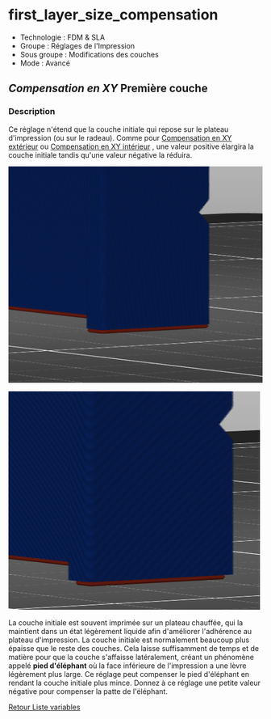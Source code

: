 # first_layer_size_compensation

* Technologie : FDM & SLA
* Groupe : Réglages de l'Impression
* Sous groupe : Modifications des couches
* Mode : Avancé

## *Compensation en XY* Première couche

### Description

Ce réglage n'étend que la couche initiale qui repose sur le plateau d'impression (ou sur le radeau). Comme pour [Compensation en XY extérieur](xy_size_compensation.md) ou [Compensation en XY intérieur](xy_inner_size_compensation.md) , une valeur positive élargira la couche initiale tandis qu'une valeur négative la réduira.

![Le modèle original](images/first_layer_size_compensation/first_layer_size_compensation_original.png)

![La couche initiale est rétrécie](images/first_layer_size_compensation/first_layer_size_compensation_-0.5.png)

La couche initiale est souvent imprimée sur un plateau chauffée, qui la maintient dans un état légèrement liquide afin d'améliorer l'adhérence au plateau d'impression. La couche initiale est normalement beaucoup plus épaisse que le reste des couches. Cela laisse suffisamment de temps et de matière pour que la couche s'affaisse latéralement, créant un phénomène appelé **pied d'éléphant** où la face inférieure de l'impression a une lèvre légèrement plus large. Ce réglage peut compenser le pied d'éléphant en rendant la couche initiale plus mince. Donnez à ce réglage une petite valeur négative pour compenser la patte de l'éléphant.

[Retour Liste variables](variable_list.md)
